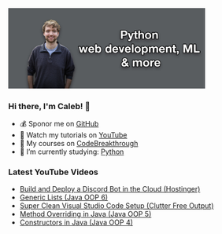 <img src="github-cover-photo-my-face.jpg" width="400px" />

### Hi there, I'm Caleb! 🍛

- 💰 Sponor me on [GitHub](https://github.com/sponsors/CalebCurry)
- 🎥 Watch my tutorials on [YouTube](https://www.youtube.com/calebthevideomaker2)
- 📗 My courses on [CodeBreakthrough](https://www.codebreakthrough.com)
- 🤔 I’m currently studying: [Python](https://www.youtube.com/watch?v=s3IvdkCq2_c&t=4254s)

### Latest YouTube Videos
<!-- YOUTUBE:START -->
- [Build and Deploy a Discord Bot in the Cloud (Hostinger)](https://www.youtube.com/watch?v=NFIoveAHrsI)
- [Generic Lists (Java OOP 6)](https://www.youtube.com/watch?v=JszHsxbRRZE)
- [Super Clean Visual Studio Code Setup (Clutter Free Output)](https://www.youtube.com/watch?v=XKR7t0oagUk)
- [Method Overriding in Java (Java OOP 5)](https://www.youtube.com/watch?v=l5hh1DCyrwM)
- [Constructors in Java (Java OOP 4)](https://www.youtube.com/watch?v=F16DPObd1hY)
<!-- YOUTUBE:END -->
